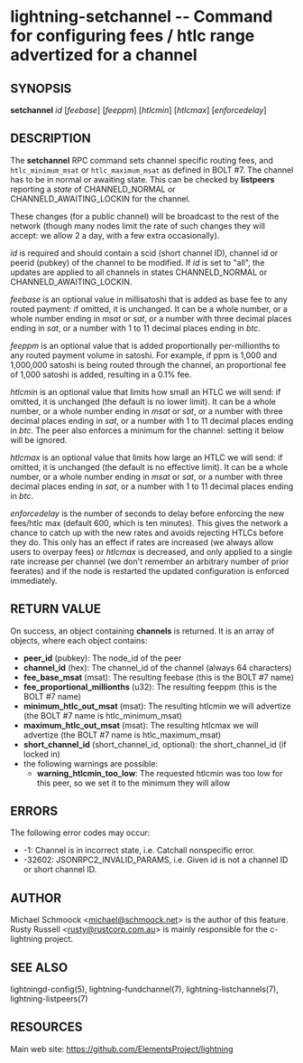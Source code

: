 lightning-setchannel -- Command for configuring fees / htlc range advertized for a channel
===========================================================================================

SYNOPSIS
--------

**setchannel** *id* [*feebase*] [*feeppm*] [*htlcmin*] [*htlcmax*] [*enforcedelay*]

DESCRIPTION
-----------

The **setchannel** RPC command sets channel specific routing fees, and
`htlc_minimum_msat` or `htlc_maximum_msat` as defined in BOLT \#7. The channel has to be in
normal or awaiting state.  This can be checked by **listpeers**
reporting a *state* of CHANNELD\_NORMAL or CHANNELD\_AWAITING\_LOCKIN
for the channel.

These changes (for a public channel) will be broadcast to the rest of
the network (though many nodes limit the rate of such changes they
will accept: we allow 2 a day, with a few extra occasionally).

*id* is required and should contain a scid (short channel ID), channel
id or peerid (pubkey) of the channel to be modified. If *id* is set to
"all", the updates are applied to all channels in states
CHANNELD\_NORMAL or CHANNELD\_AWAITING\_LOCKIN.

*feebase* is an optional value in millisatoshi that is added as base fee to
any routed payment: if omitted, it is unchanged.  It can be a whole number, or a whole
number ending in *msat* or *sat*, or a number with three decimal places
ending in *sat*, or a number with 1 to 11 decimal places ending in
*btc*.

*feeppm* is an optional value that is added proportionally per-millionths
to any routed payment volume in satoshi. For example, if ppm is 1,000
and 1,000,000 satoshi is being routed through the channel, an
proportional fee of 1,000 satoshi is added, resulting in a 0.1% fee.

*htlcmin* is an optional value that limits how small an HTLC we will
send: if omitted, it is unchanged (the default is no lower limit). It
can be a whole number, or a whole number ending in *msat* or *sat*, or
a number with three decimal places ending in *sat*, or a number with 1
to 11 decimal places ending in *btc*.  The peer also enforces a
minimum for the channel: setting it below will be ignored.

*htlcmax* is an optional value that limits how large an HTLC we will
send: if omitted, it is unchanged (the default is no effective
limit). It can be a whole number, or a whole number ending in *msat*
or *sat*, or a number with three decimal places ending in *sat*, or a
number with 1 to 11 decimal places ending in *btc*.

*enforcedelay* is the number of seconds to delay before enforcing the
new fees/htlc max (default 600, which is ten minutes).  This gives the
network a chance to catch up with the new rates and avoids rejecting
HTLCs before they do.  This only has an effect if rates are increased
(we always allow users to overpay fees) or *htlcmax* is decreased, and
only applied to a single rate increase per channel (we don't remember
an arbitrary number of prior feerates) and if the node is restarted
the updated configuration is enforced immediately.

RETURN VALUE
------------

[comment]: # (GENERATE-FROM-SCHEMA-START)
On success, an object containing **channels** is returned.  It is an array of objects, where each object contains:
- **peer_id** (pubkey): The node_id of the peer
- **channel_id** (hex): The channel_id of the channel (always 64 characters)
- **fee_base_msat** (msat): The resulting feebase (this is the BOLT #7 name)
- **fee_proportional_millionths** (u32): The resulting feeppm (this is the BOLT #7 name)
- **minimum_htlc_out_msat** (msat): The resulting htlcmin we will advertize (the BOLT #7 name is htlc_minimum_msat)
- **maximum_htlc_out_msat** (msat): The resulting htlcmax we will advertize (the BOLT #7 name is htlc_maximum_msat)
- **short_channel_id** (short_channel_id, optional): the short_channel_id (if locked in)
- the following warnings are possible:
  - **warning_htlcmin_too_low**: The requested htlcmin was too low for this peer, so we set it to the minimum they will allow

[comment]: # (GENERATE-FROM-SCHEMA-END)

ERRORS
------

The following error codes may occur:
- -1: Channel is in incorrect state, i.e. Catchall nonspecific error.
- -32602: JSONRPC2\_INVALID\_PARAMS, i.e. Given id is not a channel ID
or short channel ID.

AUTHOR
------

Michael Schmoock <<michael@schmoock.net>> is the author of this
feature. Rusty Russell <<rusty@rustcorp.com.au>> is mainly
responsible for the c-lightning project.

SEE ALSO
--------

lightningd-config(5), lightning-fundchannel(7),
lightning-listchannels(7), lightning-listpeers(7)

RESOURCES
---------

Main web site: <https://github.com/ElementsProject/lightning>

[comment]: # ( SHA256STAMP:0f153e7dddce61bc921b3743472f11316c5984b9b1459cac1b201d6f51ec1be1)
